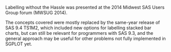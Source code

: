 
Labelling without the Hassle was presented at the 2014 Midwest SAS Users Group forum (MWSUG 2014).

The concepts covered were mostly replaced by the same-year release of SAS 9.4 TS1M2, which included new options for labelling stacked bar charts, but can still be relevant for programmers with SAS 9.3, and the general approach may be useful for other problems not fully implemented in SGPLOT yet.
